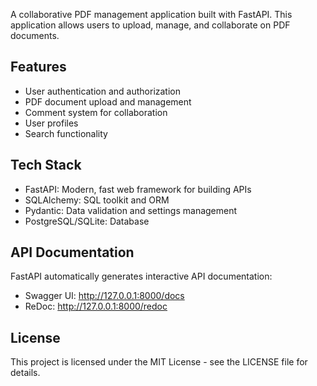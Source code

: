 
A collaborative PDF management application built with FastAPI. This application allows users to upload, manage, and collaborate on PDF documents.

## Features

- User authentication and authorization
- PDF document upload and management
- Comment system for collaboration
- User profiles
- Search functionality

## Tech Stack

- FastAPI: Modern, fast web framework for building APIs
- SQLAlchemy: SQL toolkit and ORM
- Pydantic: Data validation and settings management
- PostgreSQL/SQLite: Database



## API Documentation

FastAPI automatically generates interactive API documentation:
- Swagger UI: http://127.0.0.1:8000/docs
- ReDoc: http://127.0.0.1:8000/redoc

## License

This project is licensed under the MIT License - see the LICENSE file for details. 
